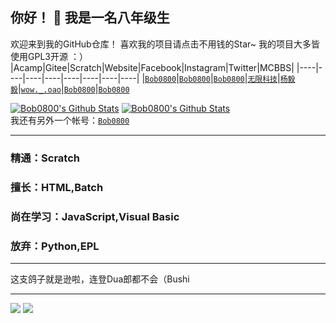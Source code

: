 ## 你好！ 👋 我是一名八年级生
欢迎来到我的GitHub仓库！
喜欢我的项目请点击不用钱的Star~
我的项目大多皆使用GPL3开源 ：）
|Acamp|Gitee|Scratch|Website|Facebook|Instagram|Twitter|MCBBS|
|----|----|----|----|----|----|----|----|
|[`Bob0800`](https://gitblock.cn/Users/1127141)|[`Bob0800`](https://gitee.com/Bob0800)|[`Bob0800`](https://scratch.mit.edu/users/bob0800/)|[`无限科技`](http://wuxian.idc.bu40.com)|[`杨毅毅`](https://www.facebook.com/profile.php?id=100023173261196)|[`wow._.oao`](https://www.instagram.com/wow._.oao/)|[`Bob0800`](https://twitter.com/Bob0800)|[`Bob0800`](https://www.mcbbs.net/?4083614)

[![Bob0800's Github Stats](https://github-readme-stats.vercel.app/api?username=wuxian425)](https://github.com/anuraghazra/github-readme-stats "一名不专业的程序猿" )   [![Bob0800's Github Stats](https://github-readme-stats.vercel.app/api/top-langs/?username=wuxian425
)](https://github.com/anuraghazra/github-readme-stats "一名不专业的程序猿" )   
我还有另外一个帐号：[`Bob0800`](https://github.com/Bob0800)

-------------------------------------------------------------
### 精通：Scratch
### 擅长：HTML,Batch
### 尚在学习：JavaScript,Visual Basic
### 放弃：Python,EPL

-------------------------------------------------------------   
这支鸽子就是逊啦，连登Dua郎都不会（Bushi

-------------------------------------------------------------
[![](https://img.shields.io/badge/Scratch-Bob0800-important.svg?style=flat-square)](https://scratch.mit.edu/users/bob0800/)
[![](https://img.shields.io/badge/GitBlock-Bob0800-EEEEFE.svg?style=flat-square)](https://gitblock.cn/Users/bob0800/)
